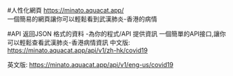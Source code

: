 #人性化網頁
https://minato.aquacat.app/  
一個簡易的網頁讓你可以輕鬆看到武漢肺炎-香港的病情 

#API 返回JSON 格式的資料 -為你的程式/API 提供資訊
一個簡單的API接口,讓你可以輕鬆查看武漢肺炎-香港病情資訊
中文版: 
https://minato.aquacat.app/api/v1/zh-hk/covid19

英文版:
https://minato.aquacat.app/api/v1/eng-us/covid19

